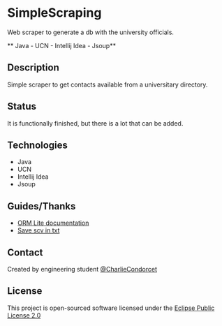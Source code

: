 # SimpleScraping
Web scraper to generate a db with the university officials.

  ** Java  -  UCN  -  Intellij Idea  -  Jsoup**


## Description
  Simple scraper to get contacts available from a universitary directory.
 

##  Status
  It is functionally finished, but there is a lot that can be added.  


##  Technologies
  - Java
  - UCN
  - Intellij Idea
  - Jsoup
  
  
## Guides/Thanks
  - [ORM Lite documentation](https://ormlite.com/javadoc/ormlite-core/doc-files/ormlite_2.html#Using)
  - [Save scv in txt](http://decodigo.com/java-crear-archivos-de-texto) 
 
   
##  Contact
  Created by engineering student [@CharlieCondorcet](https://github.com/charliecondorcet)

  
##  License
  This project is open-sourced software licensed under the [Eclipse Public License 2.0](https://www.eclipse.org/legal/epl-2.0/)